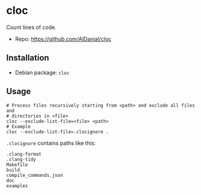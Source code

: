 # cloc

Count lines of code.

- Repo: <https://github.com/AlDanial/cloc>

## Installation

- Debian package: `cloc`

## Usage

```console
# Process files recursively starting from <path> and exclude all files and
# directories in <file>
cloc --exclude-list-file=<file> <path>
# Example
cloc --exclude-list-file=.clocignore .
```

`.clocignore` contains paths like this:

```text
.clang-format
.clang-tidy
Makefile
build
compile_commands.json
doc
examples
```

